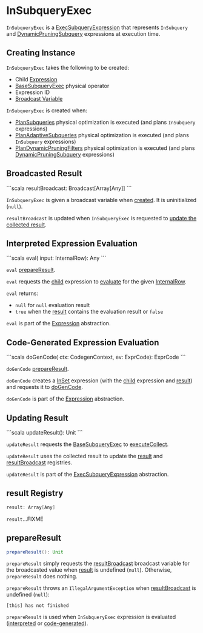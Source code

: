 # InSubqueryExec

`InSubqueryExec` is a [ExecSubqueryExpression](ExecSubqueryExpression.md) that represents `InSubquery` and [DynamicPruningSubquery](DynamicPruningSubquery.md) expressions at execution time.

## Creating Instance

`InSubqueryExec` takes the following to be created:

* <span id="child"> Child [Expression](Expression.md)
* <span id="plan"> [BaseSubqueryExec](../physical-operators/BaseSubqueryExec.md) physical operator
* <span id="exprId"> Expression ID
* [Broadcast Variable](#resultBroadcast)

`InSubqueryExec` is created when:

* [PlanSubqueries](../physical-optimizations/PlanSubqueries.md) physical optimization is executed (and plans `InSubquery` expressions)
* [PlanAdaptiveSubqueries](../adaptive-query-execution/PlanAdaptiveSubqueries.md) physical optimization is executed (and plans `InSubquery` expressions)
* [PlanDynamicPruningFilters](../physical-optimizations/PlanDynamicPruningFilters.md) physical optimization is executed (and plans [DynamicPruningSubquery](DynamicPruningSubquery.md) expressions)

## Broadcasted Result

<span id="resultBroadcast">
```scala
resultBroadcast: Broadcast[Array[Any]]
```

`InSubqueryExec` is given a broadcast variable when [created](#creating-instance). It is uninitialized (`null`).

`resultBroadcast` is updated when `InSubqueryExec` is requested to [update the collected result](#updateResult).

## Interpreted Expression Evaluation

<span id="eval">
```scala
eval(
  input: InternalRow): Any
```

`eval` [prepareResult](#prepareResult).

`eval` requests the [child](#child) expression to [evaluate](Expression.md#eval) for the given [InternalRow](../InternalRow.md).

`eval` returns:

* `null` for `null` evaluation result
* `true` when the [result](#result) contains the evaluation result or `false`

`eval` is part of the [Expression](Expression.md#eval) abstraction.

## Code-Generated Expression Evaluation

<span id="doGenCode">
```scala
doGenCode(
  ctx: CodegenContext,
  ev: ExprCode): ExprCode
```

`doGenCode` [prepareResult](#prepareResult).

`doGenCode` creates a [InSet](InSet.md) expression (with the [child](#child) expression and [result](#result)) and requests it to [doGenCode](Expression.md#doGenCode).

`doGenCode` is part of the [Expression](Expression.md#doGenCode) abstraction.

## Updating Result

<span id="updateResult">
```scala
updateResult(): Unit
```

`updateResult` requests the [BaseSubqueryExec](#plan) to [executeCollect](../physical-operators/SparkPlan.md#executeCollect).

`updateResult` uses the collected result to update the [result](#result) and [resultBroadcast](#resultBroadcast) registries.

`updateResult` is part of the [ExecSubqueryExpression](ExecSubqueryExpression.md#updateResult) abstraction.

## <span id="result"> result Registry

```scala
result: Array[Any]
```

`result`...FIXME

## <span id="prepareResult"> prepareResult

```scala
prepareResult(): Unit
```

`prepareResult` simply requests the [resultBroadcast](#resultBroadcast) broadcast variable for the broadcasted value when [result](#result) is undefined (`null`). Otherwise, `prepareResult` does nothing.

`prepareResult` throws an `IllegalArgumentException` when [resultBroadcast](#resultBroadcast) is undefined (`null`):

```text
[this] has not finished
```

`prepareResult` is used when `InSubqueryExec` expression is evaluated ([interpreted](#eval) or [code-generated](#doGenCode)).
